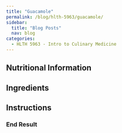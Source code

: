 ```yaml
---
title: "Guacamole"
permalink: /blog/hlth-5963/guacamole/
sidebar:
  title: "Blog Posts"
  nav: blog
categories:
  - HLTH 5963 - Intro to Culinary Medicine
---
```


## Nutritional Information

## Ingredients

## Instructions

### End Result
